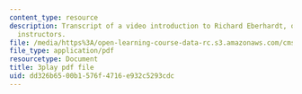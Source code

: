 ```yaml
---
content_type: resource
description: Transcript of a video introduction to Richard Eberhardt, one of the course
  instructors.
file: /media/https%3A/open-learning-course-data-rc.s3.amazonaws.com/cms-611j-creating-video-games-fall-2014/dd326b6500b1576f4716e932c5293cdc_HpACiptk990.pdf
file_type: application/pdf
resourcetype: Document
title: 3play pdf file
uid: dd326b65-00b1-576f-4716-e932c5293cdc
---
```

